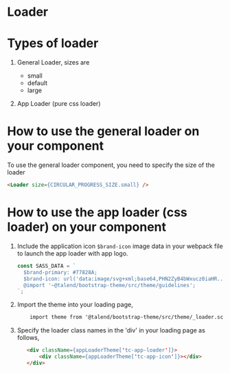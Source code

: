 # **Loader**

# Types of loader 

1. General Loader, sizes are
    - small
    - default
    - large
    
2. App Loader (pure css loader)

# How to use the general loader on your component

To use the general loader component, you need to specify the size of the loader

```html
<Loader size={CIRCULAR_PROGRESS_SIZE.small} />
```

# How to use the app loader (css loader) on your component

1. Include the application icon `$brand-icon` image data in your webpack file to launch the app loader with app logo.
    
    ```javascript
    const SASS_DATA = `
      $brand-primary: #77828A;
      $brand-icon: url('data:image/svg+xml;base64,PHN2ZyB4bWxucz0iaHR......');
      @import '~@talend/bootstrap-theme/src/theme/guidelines';
    `;

1. Import the theme into your loading page,
   ```html
       import theme from '@talend/bootstrap-theme/src/theme/_loader.scss';
    ```
    
2. Specify the loader class names in the 'div' in your loading page as follows,
    ```html
       <div className={appLoaderTheme['tc-app-loader']}>
           <div className={appLoaderTheme['tc-app-icon']}></div>
       </div>
    ```
